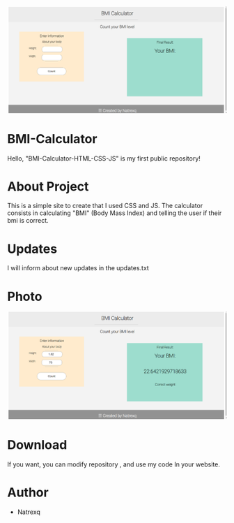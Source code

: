 ![img1](https://github.com/Natrexq/BMI-Calculator-HTML-CSS-JS/blob/main/rdm/img1.png?raw=true)

# BMI-Calculator
Hello, "BMI-Calculator-HTML-CSS-JS" is my first  public repository!

# About Project
This is a simple site to create that I used CSS and JS.
The calculator consists in calculating "BMI" (Body Mass Index) and telling the user if their bmi is correct.
# Updates
I will inform about new updates in the updates.txt
# Photo
![img2](https://github.com/Natrexq/BMI-Calculator-HTML-CSS-JS/blob/main/rdm/img2.png?raw=true)
# Download
If you want, you can modify repository , and use my code In your website.

# Author

- Natrexq

